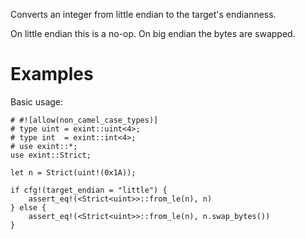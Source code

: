 Converts an integer from little endian to the target's endianness.

On little endian this is a no-op. On big endian the bytes are swapped.

# Examples

Basic usage:

```
# #![allow(non_camel_case_types)]
# type uint = exint::uint<4>;
# type int  = exint::int<4>;
# use exint::*;
use exint::Strict;

let n = Strict(uint!(0x1A));

if cfg!(target_endian = "little") {
    assert_eq!(<Strict<uint>>::from_le(n), n)
} else {
    assert_eq!(<Strict<uint>>::from_le(n), n.swap_bytes())
}
```
